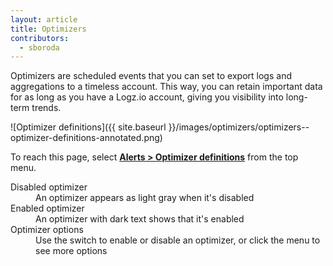 ```yaml
---
layout: article
title: Optimizers
contributors:
  - sboroda
---
```


Optimizers are scheduled events that you can set to export logs and aggregations to a timeless account. This way, you can retain important data for as long as you have a Logz.io account, giving you visibility into long-term trends.

![Optimizer definitions]({{ site.baseurl }}/images/optimizers/optimizers--optimizer-definitions-annotated.png)

To reach this page, select [**Alerts > Optimizer definitions**](https://app.logz.io/#/dashboard/triggers/optimizer-definitions) from the top menu.

<dl class="letter-labels">

  <dt>Disabled optimizer</dt>
  <dd>An optimizer appears as light gray when it's disabled</dd>

  <dt>Enabled optimizer</dt>
  <dd>An optimizer with dark text shows that it's enabled</dd>

  <dt>Optimizer options</dt>
  <dd>Use the switch to enable or disable an optimizer, or click the menu to see more options</dd>

</dl>